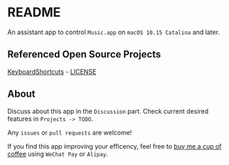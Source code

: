 #  README

An assistant app to control `Music.app` on `macOS 10.15 Catalina` and later.

## Referenced Open Source Projects

[KeyboardShortcuts](https://github.com/sindresorhus/KeyboardShortcuts) - [LICENSE](https://github.com/sindresorhus/KeyboardShortcuts/blob/main/license)

## About

Discuss about this app in the `Discussion` part. Check current desired features in `Projects -> TODO`.  

Any `issues` or `pull requests` are welcome!

If you find this app improving your efficency, feel free to [buy me a cup of coffee](https://yang-xijie.github.io/SITE/postscript/support.html) using `WeChat Pay` or `Alipay`.
